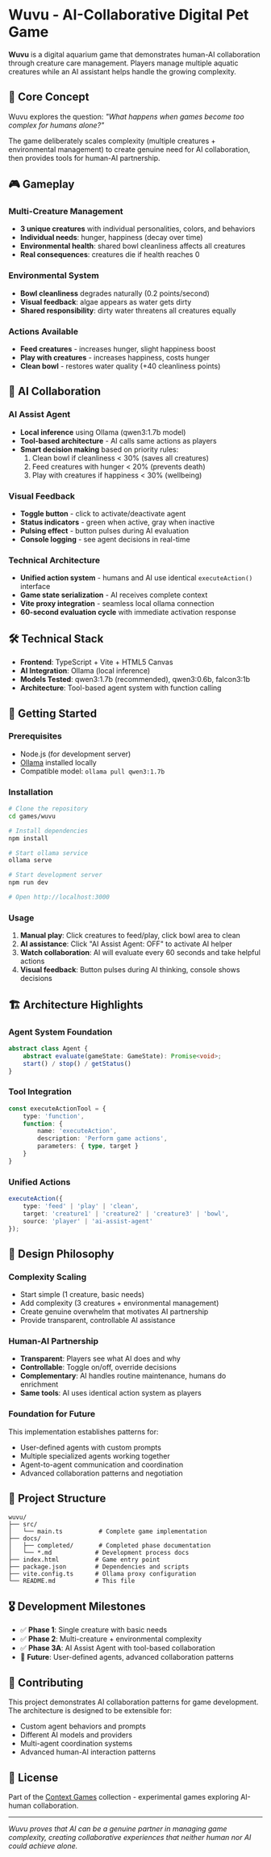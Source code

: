 # Wuvu - AI-Collaborative Digital Pet Game

**Wuvu** is a digital aquarium game that demonstrates human-AI collaboration through creature care management. Players manage multiple aquatic creatures while an AI assistant helps handle the growing complexity.

## 🎯 Core Concept

Wuvu explores the question: *"What happens when games become too complex for humans alone?"* 

The game deliberately scales complexity (multiple creatures + environmental management) to create genuine need for AI collaboration, then provides tools for human-AI partnership.

## 🎮 Gameplay

### Multi-Creature Management
- **3 unique creatures** with individual personalities, colors, and behaviors
- **Individual needs**: hunger, happiness (decay over time)
- **Environmental health**: shared bowl cleanliness affects all creatures
- **Real consequences**: creatures die if health reaches 0

### Environmental System  
- **Bowl cleanliness** degrades naturally (0.2 points/second)
- **Visual feedback**: algae appears as water gets dirty
- **Shared responsibility**: dirty water threatens all creatures equally

### Actions Available
- **Feed creatures** - increases hunger, slight happiness boost
- **Play with creatures** - increases happiness, costs hunger  
- **Clean bowl** - restores water quality (+40 cleanliness points)

## 🤖 AI Collaboration

### AI Assist Agent
- **Local inference** using Ollama (qwen3:1.7b model)
- **Tool-based architecture** - AI calls same actions as players
- **Smart decision making** based on priority rules:
  1. Clean bowl if cleanliness < 30% (saves all creatures)
  2. Feed creatures with hunger < 20% (prevents death)  
  3. Play with creatures if happiness < 30% (wellbeing)

### Visual Feedback
- **Toggle button** - click to activate/deactivate agent
- **Status indicators** - green when active, gray when inactive
- **Pulsing effect** - button pulses during AI evaluation
- **Console logging** - see agent decisions in real-time

### Technical Architecture
- **Unified action system** - humans and AI use identical `executeAction()` interface
- **Game state serialization** - AI receives complete context
- **Vite proxy integration** - seamless local ollama connection
- **60-second evaluation cycle** with immediate activation response

## 🛠️ Technical Stack

- **Frontend**: TypeScript + Vite + HTML5 Canvas
- **AI Integration**: Ollama (local inference)
- **Models Tested**: qwen3:1.7b (recommended), qwen3:0.6b, falcon3:1b
- **Architecture**: Tool-based agent system with function calling

## 🚀 Getting Started

### Prerequisites
- Node.js (for development server)
- [Ollama](https://ollama.ai) installed locally
- Compatible model: `ollama pull qwen3:1.7b`

### Installation
```bash
# Clone the repository
cd games/wuvu

# Install dependencies  
npm install

# Start ollama service
ollama serve

# Start development server
npm run dev

# Open http://localhost:3000
```

### Usage
1. **Manual play**: Click creatures to feed/play, click bowl area to clean
2. **AI assistance**: Click "AI Assist Agent: OFF" to activate AI helper
3. **Watch collaboration**: AI will evaluate every 60 seconds and take helpful actions
4. **Visual feedback**: Button pulses during AI thinking, console shows decisions

## 🏗️ Architecture Highlights

### Agent System Foundation
```typescript
abstract class Agent {
    abstract evaluate(gameState: GameState): Promise<void>;
    start() / stop() / getStatus()
}
```

### Tool Integration
```typescript
const executeActionTool = {
    type: 'function',
    function: {
        name: 'executeAction',
        description: 'Perform game actions',
        parameters: { type, target }
    }
}
```

### Unified Actions
```typescript
executeAction({
    type: 'feed' | 'play' | 'clean',
    target: 'creature1' | 'creature2' | 'creature3' | 'bowl',
    source: 'player' | 'ai-assist-agent'
});
```

## 🎯 Design Philosophy

### Complexity Scaling
- Start simple (1 creature, basic needs)
- Add complexity (3 creatures + environmental management) 
- Create genuine overwhelm that motivates AI partnership
- Provide transparent, controllable AI assistance

### Human-AI Partnership
- **Transparent**: Players see what AI does and why
- **Controllable**: Toggle on/off, override decisions
- **Complementary**: AI handles routine maintenance, humans do enrichment
- **Same tools**: AI uses identical action system as players

### Foundation for Future
This implementation establishes patterns for:
- User-defined agents with custom prompts
- Multiple specialized agents working together
- Agent-to-agent communication and coordination
- Advanced collaboration patterns and negotiation

## 📁 Project Structure

```
wuvu/
├── src/
│   └── main.ts          # Complete game implementation
├── docs/
│   ├── completed/       # Completed phase documentation
│   └── *.md            # Development process docs
├── index.html          # Game entry point
├── package.json        # Dependencies and scripts
├── vite.config.ts      # Ollama proxy configuration
└── README.md           # This file
```

## 🎖️ Development Milestones

- ✅ **Phase 1**: Single creature with basic needs
- ✅ **Phase 2**: Multi-creature + environmental complexity  
- ✅ **Phase 3A**: AI Assist Agent with tool-based collaboration
- 🎯 **Future**: User-defined agents, advanced collaboration patterns

## 🤝 Contributing

This project demonstrates AI collaboration patterns for game development. The architecture is designed to be extensible for:

- Custom agent behaviors and prompts
- Different AI models and providers  
- Multi-agent coordination systems
- Advanced human-AI interaction patterns

## 📄 License

Part of the [Context Games](../README.md) collection - experimental games exploring AI-human collaboration.

---

*Wuvu proves that AI can be a genuine partner in managing game complexity, creating collaborative experiences that neither human nor AI could achieve alone.*